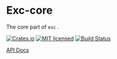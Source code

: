 # Exc-core

The core part of `exc` .

[![Crates.io][crates-badge]][crates-url]
[![MIT licensed][mit-badge]][mit-url]
[![Build Status][actions-badge]][actions-url]

[crates-badge]: https://img.shields.io/crates/v/exc-core.svg
[crates-url]: https://crates.io/crates/exc-core
[mit-badge]: https://img.shields.io/badge/license-MIT-blue.svg
[mit-url]: https://github.com/Nouzan/exc/blob/main/LICENSE
[actions-badge]: https://github.com/Nouzan/exc/workflows/CI/badge.svg
[actions-url]: https://github.com/Nouzan/exc/actions?query=workflow%3ACI+branch%3Amain

[API Docs](https://docs.rs/exc-core/latest/exc-core)
